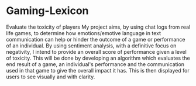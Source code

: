 # Gaming-Lexicon
Evaluate the toxicity of players
My project aims, by using chat logs from real life games, to determine how emotions/emotive language in text communication can 
help or hinder the outcome of a game or performance of an individual. By using sentiment analysis, with a definitive focus on 
negativity, I intend to provide an overall score of performance given a level of toxicity. This will be done by developing an 
algorithm which evaluates the end result of a game, an individual's performance and the communication used in that game to 
give the overall impact it has. This is then displayed for users to see visually and with clarity.
